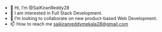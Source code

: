 - 👋 Hi, I’m @SaiKiranReddy28
- 👀 I am interested in Full Stack Development.
- 💞️ I’m looking to collaborate on new product-based Web Development.
- 📫 How to reach me saikiranreddymekala28@gmail.com

<!---
SaiKiranReddy28/SaiKiranReddy28 is a ✨ special ✨ repository because its `README.md` (this file) appears on your GitHub profile.
You can click the Preview link to take a look at your changes.
--->

